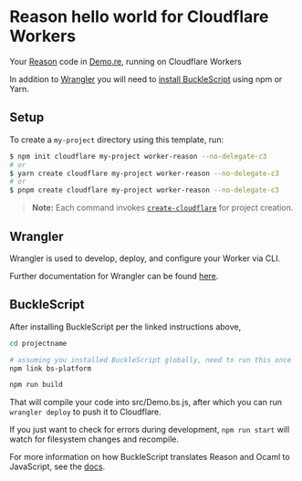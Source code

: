 # Reason hello world for Cloudflare Workers

Your [Reason](https://reasonml.github.io/) code in [Demo.re](https://github.com/cloudflare/reason-worker-hello-world/blob/master/src/Demo.re), running on Cloudflare Workers

In addition to [Wrangler](https://github.com/cloudflare/wrangler) you will need to [install BuckleScript](https://reasonml.github.io/docs/en/installation) using npm or Yarn.

## Setup

To create a `my-project` directory using this template, run:

```sh
$ npm init cloudflare my-project worker-reason --no-delegate-c3
# or
$ yarn create cloudflare my-project worker-reason --no-delegate-c3
# or
$ pnpm create cloudflare my-project worker-reason --no-delegate-c3
```

> **Note:** Each command invokes [`create-cloudflare`](https://www.npmjs.com/package/create-cloudflare) for project creation.


## Wrangler

Wrangler is used to develop, deploy, and configure your Worker via CLI.

Further documentation for Wrangler can be found [here](https://developers.cloudflare.com/workers/tooling/wrangler).

## BuckleScript

After installing BuckleScript per the linked instructions above,

```sh
cd projectname

# assuming you installed BuckleScript globally, need to run this once
npm link bs-platform

npm run build
```

That will compile your code into src/Demo.bs.js, after which you can run `wrangler deploy` to push it to Cloudflare.

If you just want to check for errors during development, `npm run start` will watch for filesystem changes and recompile.

For more information on how BuckleScript translates Reason and Ocaml to JavaScript, see the [docs](https://reasonml.github.io/docs/en/interop).
